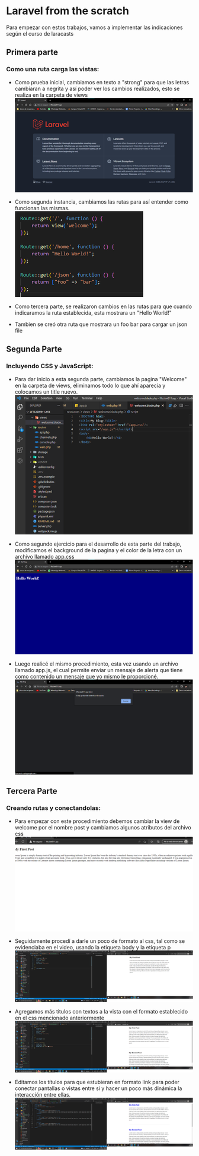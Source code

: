 # Laravel from the scratch
Para empezar con estos trabajos, vamos a implementar las indicaciones según el curso de laracasts

## **Primera parte**
### Como una ruta carga las vistas:

- Como prueba inicial, cambiamos en texto a "strong" para que las letras cambiaran a negrita y así poder ver los cambios realizados, esto se realiza en la carpeta de views
![text image](./img/imagen1.png)

- Como segunda instancia, cambiamos las rutas para así entender como funcionan las mismas.
![text image](./img/imagen2.png)

- Como tercera parte, se realizaron cambios en las rutas para que cuando indicaramos la ruta establecida, esta mostrara un "Hello World!"
- Tambien se creó otra ruta que mostrara un foo bar para cargar un json file

## **Segunda Parte**
### Incluyendo CSS y JavaScript:

- Para dar inicio a esta segunda parte, cambiamos la pagina "Welcome" en la carpeta de views, eliminamos todo lo que ahí aparecía y colocamos un title nuevo.
![text image](./img/imagen4.png)

- Como segundo ejercicio para el desarrollo de esta parte del trabajo, modificamos el background de la pagina y el color de la letra con un archivo llamado app.css
![text image](./img/imagen3.png)

- Luego realicé el mismo procedimiento, esta vez usando un archivo llamado app.js, el cual permite enviar un mensaje de alerta que tiene como contenido un mensaje que yo mismo le proporcioné.
![text image](./img/imagen5.png)

## **Tercera Parte**
### Creando rutas y conectandolas:

- Para empezar con este procedimiento debemos cambiar la view de welcome por el nombre post y cambiamos algunos atributos del archivo css
![text image](./img/imagen6.png)

- Seguidamente procedí a darle un poco de formato al css, tal como se evidenciaba en el video, usando la etiqueta body y la etiqueta p
![text image](./img/imagen8.png)

- Agregamos más titulos con textos a la vista con el formato establecido en el css mencionado anteriormente
![text image](./img/imagen9.png)

- Editamos los títulos para que estubieran en formato link para poder conectar pantallas o vistas entre si y hacer un poco más dinámica la interacción entre ellas.
![text image](./img/imagen10.png)